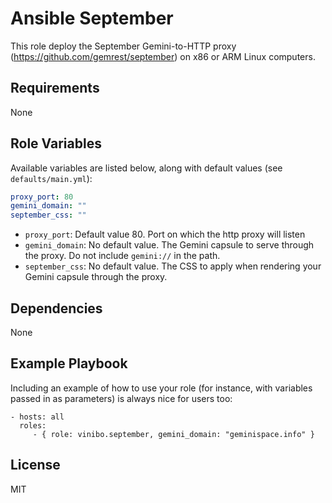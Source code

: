 Ansible September
=========

This role deploy the September Gemini-to-HTTP proxy (https://github.com/gemrest/september) on x86 or ARM Linux computers.

Requirements
------------

None

Role Variables
--------------

Available variables are listed below, along with default values (see `defaults/main.yml`):
```yaml
proxy_port: 80
gemini_domain: ""
september_css: ""
```
- `proxy_port`: Default value 80. Port on which the http proxy will listen
- `gemini_domain`: No default value. The Gemini capsule to serve through the proxy. Do not include `gemini://` in the path. 
- `september_css`: No default value. The CSS to apply when rendering your Gemini capsule through the proxy.

Dependencies
------------

None

Example Playbook
----------------

Including an example of how to use your role (for instance, with variables passed in as parameters) is always nice for users too:

    - hosts: all
      roles:
         - { role: vinibo.september, gemini_domain: "geminispace.info" }

License
-------

MIT
